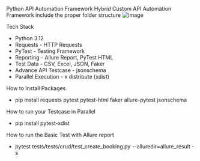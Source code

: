 
Python API Automation Framework
Hybrid Custom API Automation Framework include the proper folder structure
![image](https://github.com/user-attachments/assets/99059265-5190-458f-9635-fcab6459ceeb)

Tech Stack
- Python 3.12
- Requests - HTTP Requests
- PyTest - Testing Framework
- Reporting - Allure Report, PyTest HTML
- Test Data - CSV, Excel, JSON, Faker
- Advance API Testcase - jsonschema
- Parallel Execution - x distribute (xdist)

How to Install Packages
- pip install requests pytest pytest-html faker allure-pytest jsonschema

How to run your Testcase in Parallel
- pip install pytest-xdist 

How to run the Basic Test with Allure report
- pytest tests/tests/crud/test_create_booking.py --alluredir=allure_result -s
